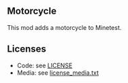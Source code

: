 ## Motorcycle

This mod adds a motorcycle to Minetest.

## Licenses
- Code: see [LICENSE](/LICENSE)
- Media: see [license_media.txt](/license_media.txt)
